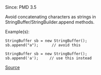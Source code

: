 Since: PMD 3.5

Avoid concatenating characters as strings in StringBuffer/StringBuilder.append methods.

Example(s):
```
StringBuffer sb = new StringBuffer();
sb.append("a");		 // avoid this

StringBuffer sb = new StringBuffer();
sb.append('a');		// use this instead
```

[Source](https://pmd.github.io/pmd-5.5.4/pmd-java/rules/java/strings.html#AppendCharacterWithChar)
